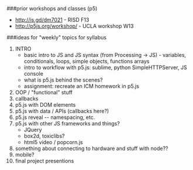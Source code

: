 ###prior workshops and classes (p5)
* http://is.gd/dm7021 - RISD F13
* http://p5js.org/workshop/ - UCLA workshop W13

###ideas for "weekly" topics for syllabus
1. INTRO
    * basic intro to JS and JS syntax (from Processing -> JS) - variables, conditionals, loops, simple objects, functions arrays
    * intro to workflow with p5.js: sublime, python SimpleHTTPServer, JS console
    * what is p5.js behind the scenes?
    * assignment: recreate an ICM homework in p5.js
2. OOP / "functional" stuff
2. callbacks
3. p5.js with DOM elements
4. p5.js with data / APIs (callbacks here?)
5. p5.js reveal -- namespacing, etc.
5. p5.js with other JS frameworks and things?
    * JQuery
    * box2d, toxiclibs?
    * html5 video / popcorn.js
6. something about connecting to hardware and stuff with node??
5. mobile?
7. final project presentions
